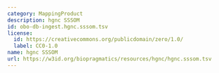 ```yaml
---
category: MappingProduct
description: hgnc SSSOM
id: obo-db-ingest.hgnc.sssom.tsv
license:
  id: https://creativecommons.org/publicdomain/zero/1.0/
  label: CC0-1.0
name: hgnc SSSOM
url: https://w3id.org/biopragmatics/resources/hgnc/hgnc.sssom.tsv
---
```


